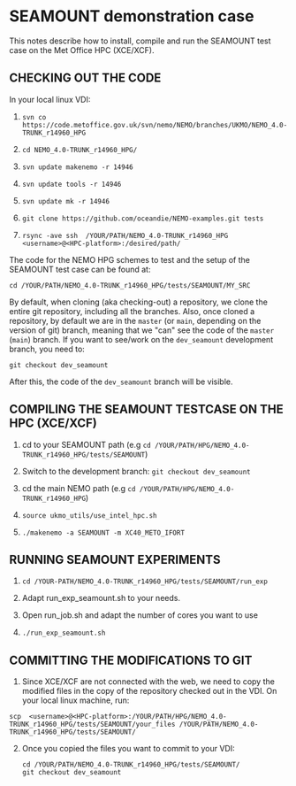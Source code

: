 # SEAMOUNT demonstration case

This notes describe how to install, compile and run the SEAMOUNT test case on the Met Office HPC (XCE/XCF). 

## CHECKING OUT THE CODE 

In your local linux VDI:

1. `svn co https://code.metoffice.gov.uk/svn/nemo/NEMO/branches/UKMO/NEMO_4.0-TRUNK_r14960_HPG` 

2. `cd NEMO_4.0-TRUNK_r14960_HPG/` 

3. `svn update makenemo -r 14946` 

4. `svn update tools -r 14946` 

5. `svn update mk -r 14946` 

6. `git clone https://github.com/oceandie/NEMO-examples.git tests` 

7. `rsync -ave ssh  /YOUR/PATH/NEMO_4.0-TRUNK_r14960_HPG <username>@<HPC-platform>:/desired/path/`

The code for the NEMO HPG schemes to test and the setup of the SEAMOUNT test case can be found at:

`cd /YOUR/PATH/NEMO_4.0-TRUNK_r14960_HPG/tests/SEAMOUNT/MY_SRC`

By default, when cloning (aka checking-out) a repository, we clone the entire git repository, including all the branches.
Also, once cloned a repository, by default we are in the `master` (or `main`, depending on the version of git) branch, meaning that we "can" see the code of the `master` (`main`) branch. If you want to see/work on the `dev_seamount` development branch, you need to:

`git checkout dev_seamount`

After this, the code of the `dev_seamount` branch will be visible. 

## COMPILING THE SEAMOUNT TESTCASE ON THE HPC (XCE/XCF)

1. cd to your SEAMOUNT path (e.g `cd /YOUR/PATH/HPG/NEMO_4.0-TRUNK_r14960_HPG/tests/SEAMOUNT`)

2. Switch to the development branch: `git checkout dev_seamount`

3. cd the main NEMO path (e.g `cd /YOUR/PATH/HPG/NEMO_4.0-TRUNK_r14960_HPG`) 

4. `source ukmo_utils/use_intel_hpc.sh` 

5. `./makenemo -a SEAMOUNT -m XC40_METO_IFORT`



## RUNNING SEAMOUNT EXPERIMENTS 

1. `cd /YOUR-PATH/NEMO_4.0-TRUNK_r14960_HPG/tests/SEAMOUNT/run_exp`

2. Adapt run_exp_seamount.sh to your needs.

3. Open run_job.sh and adapt the number of cores you want to use 

4. `./run_exp_seamount.sh`


## COMMITTING THE MODIFICATIONS TO GIT

1) Since XCE/XCF are not connected with the web, we need to copy the modified files in the copy of the repository checked out in the VDI. On your local linux machine, run:
```
scp  <username>@<HPC-platform>:/YOUR/PATH/HPG/NEMO_4.0-TRUNK_r14960_HPG/tests/SEAMOUNT/your_files /YOUR/PATH/NEMO_4.0-TRUNK_r14960_HPG/tests/SEAMOUNT/
```

2) Once you copied the files you want to commit to your VDI:
   ```
   cd /YOUR/PATH/NEMO_4.0-TRUNK_r14960_HPG/tests/SEAMOUNT/
   git checkout dev_seamount
   ``` 


